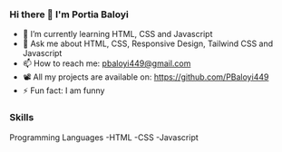 ### Hi there 👋 I'm Portia Baloyi

- 🌱 I’m currently learning HTML, CSS and Javascript
- 💬 Ask me about HTML, CSS, Responsive Design, Tailwind CSS and Javascript
- 📫 How to reach me: pbaloyi449@gmail.com
- 📽️ All my projects are available on: https://github.com/PBaloyi449
- ⚡ Fun fact: I am funny

### Skills

Programming Languages
-HTML
-CSS
-Javascript


<!--
**PBaloyi449/Pbaloyi449** is a ✨ _special_ ✨ repository because its `README.md` (this file) appears on your GitHub profile.

Here are some ideas to get you started:

- 🔭 I’m currently working on ...
- 🌱 I’m currently learning HTML, CSS and Javascript
- 👯 I’m looking to collaborate on ...
- 🤔 I’m looking for help with ...
- 💬 Ask me about HTML, CSS, Responsive Design, Tailwind CSS and Javascript
- 📫 How to reach me: pbaloyi449@gmail.com
- 📽️ All my projects are available on: https://github.com/PBaloyi449
- 😄 Pronouns: ...
- ⚡ Fun fact: I am funny
-
-->
